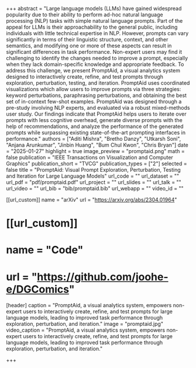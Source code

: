 +++
abstract = "Large language models (LLMs) have gained widespread popularity due to their ability to perform ad-hoc natural language processing (NLP) tasks with simple natural language prompts. Part of the appeal for LLMs is their approachability to the general public, including individuals with little technical expertise in NLP. However, prompts can vary significantly in terms of their linguistic structure, context, and other semantics, and modifying one or more of these aspects can result in significant differences in task performance. Non-expert users may find it challenging to identify the changes needed to improve a prompt, especially when they lack domain-specific knowledge and appropriate feedback. To address this challenge, we present PromptAid, a visual analytics system designed to interactively create, refine, and test prompts through exploration, perturbation, testing, and iteration. PromptAid uses coordinated visualizations which allow users to improve prompts via three strategies: keyword perturbations, paraphrasing perturbations, and obtaining the best set of in-context few-shot examples. PromptAid was designed through a pre-study involving NLP experts, and evaluated via a robust mixed-methods user study. Our findings indicate that PromptAid helps users to iterate over prompts with less cognitive overhead, generate diverse prompts with the help of recommendations, and analyze the performance of the generated prompts while surpassing existing state-of-the-art prompting interfaces in performance."
authors = ["Aditi Mishra", "Bretho Danzy", "Utkarsh Soni", "Anjana Arunkumar", "Jinbin Huang", "Bum Chul Kwon", "Chris Bryan"]
date = "2025-01-27"
highlight = true
image_preview = "promptaid.png"
math = false
publication = "IEEE Transactions on Visualization and Computer Graphics"
publication_short = "TVCG"
publication_types = ["2"]
selected = false
title = "PromptAid: Visual Prompt Exploration, Perturbation, Testing and Iteration for Large Language Models"
url_code = ""
url_dataset = ""
url_pdf = "pdf/promptaid.pdf"
url_project = ""
url_slides = ""
url_talk = ""
url_video = ""
url_bib = "bib/promptaid.bib"
url_webapp = ""
video_id = ""

[[url_custom]]
name = "arXiv"
url = "https://arxiv.org/abs/2304.01964"

# [[url_custom]]
# name = "Code"
# url = "https://github.com/joohe-e/DGComics"


[header]
  caption = "PromptAid, a visual analytics system, empowers non-expert users to interactively create, refine, and test prompts for large language models, leading to improved task performance through exploration, perturbation, and iteration."
  image = "promptaid.jpg"
  video_caption = "PromptAid, a visual analytics system, empowers non-expert users to interactively create, refine, and test prompts for large language models, leading to improved task performance through exploration, perturbation, and iteration."

+++


